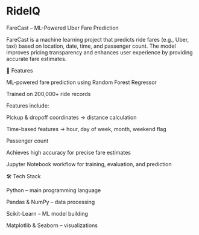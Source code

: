 # RideIQ
FareCast – ML-Powered Uber Fare Prediction

FareCast is a machine learning project that predicts ride fares (e.g., Uber, taxi) based on location, date, time, and passenger count. The model improves pricing transparency and enhances user experience by providing accurate fare estimates.

🚀 Features

ML-powered fare prediction using Random Forest Regressor

Trained on 200,000+ ride records

Features include:

Pickup & dropoff coordinates → distance calculation

Time-based features → hour, day of week, month, weekend flag

Passenger count

Achieves high accuracy for precise fare estimates

Jupyter Notebook workflow for training, evaluation, and prediction

🛠️ Tech Stack

Python – main programming language

Pandas & NumPy – data processing

Scikit-Learn – ML model building

Matplotlib & Seaborn – visualizations
